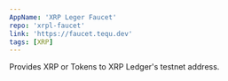 ```yaml
---
AppName: 'XRP Leger Faucet'
repo: 'xrpl-faucet'
link: 'https://faucet.tequ.dev'
tags: [XRP]
---
```


Provides XRP or Tokens to XRP Ledger's testnet address.
